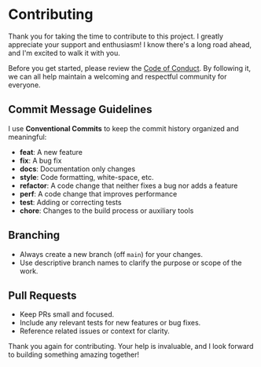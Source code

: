# Contributing

Thank you for taking the time to contribute to this project. I greatly appreciate your support and enthusiasm! I know there's a long road ahead, and I'm excited to walk it with you.

Before you get started, please review the [Code of Conduct](./CODE_OF_CONDUCT.md). By following it, we can all help maintain a welcoming and respectful community for everyone.

## Commit Message Guidelines

I use **Conventional Commits** to keep the commit history organized and meaningful:

- **feat**: A new feature
- **fix**: A bug fix
- **docs**: Documentation only changes
- **style**: Code formatting, white-space, etc.
- **refactor**: A code change that neither fixes a bug nor adds a feature
- **perf**: A code change that improves performance
- **test**: Adding or correcting tests
- **chore**: Changes to the build process or auxiliary tools

## Branching

- Always create a new branch (off `main`) for your changes.
- Use descriptive branch names to clarify the purpose or scope of the work.

## Pull Requests

- Keep PRs small and focused.
- Include any relevant tests for new features or bug fixes.
- Reference related issues or context for clarity.

Thank you again for contributing. Your help is invaluable, and I look forward to building something amazing together!

